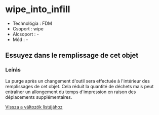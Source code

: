 # wipe\_into\_infill

* Technológia : FDM
* Csoport : wipe
* Alcsoport : -
* Mód : -

## Essuyez dans le remplissage de cet objet

### Leírás

La purge après un changement d'outil sera effectuée à l'intérieur des remplissages de cet objet. Cela réduit la quantité de déchets mais peut entraîner un allongement du temps d'impression en raison des déplacements supplémentaires.

[Vissza a változók listájához](../../variable_list)

